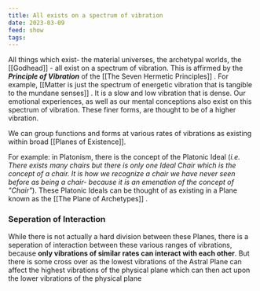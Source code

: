 ```yaml
---
title: All exists on a spectrum of vibration
date: 2023-03-09
feed: show
tags:
---
```


All things which exist- the material universes, the archetypal worlds, the [[Godhead]] - all exist on a spectrum of vibration. This is affirmed by the ***Principle of Vibration*** of the [[The Seven Hermetic Principles]] . For example, [[Matter is just the spectrum of energetic vibration that is tangible to the mundane senses]] . It is a slow and low vibration that is dense. Our emotional experiences, as well as our mental conceptions also exist on this spectrum of vibration. These finer forms, are thought to be of a higher vibration. 

We can group functions and forms at various rates of vibrations as existing within broad [[Planes of Existence]].

For example: in Platonism, there is the concept of the Platonic Ideal (*i.e. There exists many chairs but there is only one Ideal Chair which is the concept of a chair. It is how we recognize a chair we have never seen before as being a chair- because it is an emenation of the concept of "Chair"*). These Platonic Ideals can be thought of as existing in a Plane known as the [[The Plane of Archetypes]] . 

### Seperation of Interaction

While there is not actually a hard division between these Planes, there is a seperation of interaction between these various ranges of vibrations, because __only vibrations of similar rates can interact with each other__. But there is some cross over as the lowest vibrations of the Astral Plane can affect the highest vibrations of the physical plane which can then act upon the lower vibrations of the physical plane